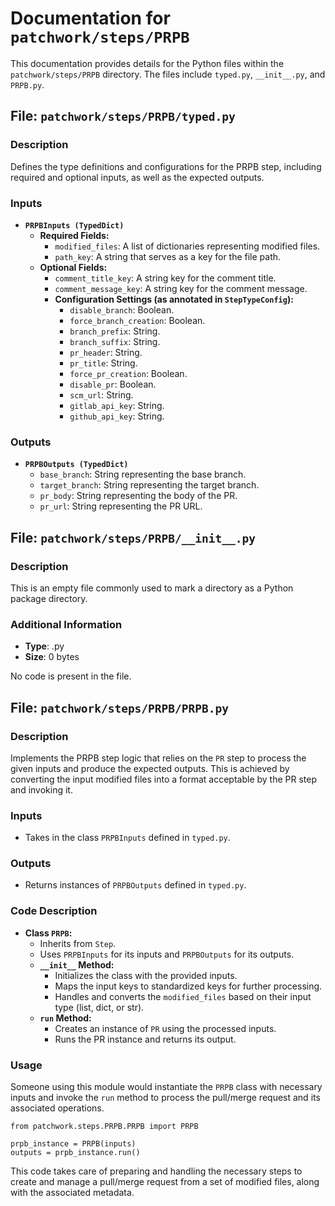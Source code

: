 # Documentation for `patchwork/steps/PRPB`

This documentation provides details for the Python files within the `patchwork/steps/PRPB` directory. The files include `typed.py`, `__init__.py`, and `PRPB.py`.

## File: `patchwork/steps/PRPB/typed.py`

### Description
Defines the type definitions and configurations for the PRPB step, including required and optional inputs, as well as the expected outputs.

### Inputs

- **`PRPBInputs (TypedDict)`**
  - **Required Fields:**
    - `modified_files`: A list of dictionaries representing modified files.
    - `path_key`: A string that serves as a key for the file path.
  - **Optional Fields:**
    - `comment_title_key`: A string key for the comment title.
    - `comment_message_key`: A string key for the comment message.
    - **Configuration Settings (as annotated in `StepTypeConfig`):**
      - `disable_branch`: Boolean.
      - `force_branch_creation`: Boolean.
      - `branch_prefix`: String.
      - `branch_suffix`: String.
      - `pr_header`: String.
      - `pr_title`: String.
      - `force_pr_creation`: Boolean.
      - `disable_pr`: Boolean.
      - `scm_url`: String.
      - `gitlab_api_key`: String.
      - `github_api_key`: String.

### Outputs

- **`PRPBOutputs (TypedDict)`**
  - `base_branch`: String representing the base branch.
  - `target_branch`: String representing the target branch.
  - `pr_body`: String representing the body of the PR.
  - `pr_url`: String representing the PR URL.

## File: `patchwork/steps/PRPB/__init__.py`

### Description
This is an empty file commonly used to mark a directory as a Python package directory.

### Additional Information
- **Type**: .py
- **Size**: 0 bytes

No code is present in the file.

## File: `patchwork/steps/PRPB/PRPB.py`

### Description
Implements the PRPB step logic that relies on the `PR` step to process the given inputs and produce the expected outputs. This is achieved by converting the input modified files into a format acceptable by the PR step and invoking it.

### Inputs
- Takes in the class `PRPBInputs` defined in `typed.py`.

### Outputs
- Returns instances of `PRPBOutputs` defined in `typed.py`.

### Code Description
- **Class `PRPB`:**
  - Inherits from `Step`.
  - Uses `PRPBInputs` for its inputs and `PRPBOutputs` for its outputs.
  - **`__init__` Method:**
    - Initializes the class with the provided inputs.
    - Maps the input keys to standardized keys for further processing.
    - Handles and converts the `modified_files` based on their input type (list, dict, or str).
  - **`run` Method:**
    - Creates an instance of `PR` using the processed inputs.
    - Runs the PR instance and returns its output.

### Usage
Someone using this module would instantiate the `PRPB` class with necessary inputs and invoke the `run` method to process the pull/merge request and its associated operations.

```
from patchwork.steps.PRPB.PRPB import PRPB

prpb_instance = PRPB(inputs)
outputs = prpb_instance.run()
```

This code takes care of preparing and handling the necessary steps to create and manage a pull/merge request from a set of modified files, along with the associated metadata.